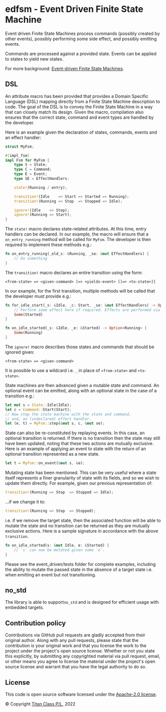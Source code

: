 edfsm - Event Driven Finite State Machine
===

Event driven Finite State Machines process commands (possibly created by other
events), possibly performing some side effect, and possibly emitting events.

Commands are processed against a provided state. Events can be applied to states
to yield new states.

For more background: [Event-driven Finite State Machines](http://christopherhunt-software.blogspot.com/2021/02/event-driven-finite-state-machines.html).

DSL
---

An attribute macro has been provided that provides a Domain Specific Language (DSL) mapping directly
from a Finite State Machine description to code. The goal of the DSL is to convey the Finite
State Machine in a way that can closely match its design. Given the macro, compilation also ensures that the correct
state, command and event types are handled by the developer.

Here is an example given the declaration of states, commands, events and an effect handler:

```rust
struct MyFsm;

#[impl_fsm]
impl Fsm for MyFsm {
    type S = State;
    type C = Command;
    type E = Event;
    type SE = EffectHandlers;

    state!(Running / entry);

    transition!(Idle    => Start => Started => Running);
    transition!(Running => Stop  => Stopped => Idle);

    ignore!(Idle    => Stop);
    ignore!(Running => Start);
}
```

The `state!` macro declares state-related attributes. At this time, entry 
handlers can be declared. In our example, the macro will ensure that a `on_entry_running`
method will be called for `MyFsm`. The developer is then
required to implement these methods e.g.:

```rust
fn on_entry_running(_old_s: &Running, _se: &mut EffectHandlers) {
    // Do something
}
```

The `transition!` macro declares an entire transition using the form:

```
<from-state> => <given-command> [=> <yields-event> []=> <to-state>]]
```

In our example, for the first transition, multiple methods will be called that the developer must provide e.g.:

```rust
fn for_idle_start(_s: &Idle, _c: Start, _se: &mut EffectHandlers) -> Option<Started> {
    // Perform some effect here if required. Effects are performed via the EffectHandler
    Some(Started)
}

fn on_idle_started(_s: &Idle, _e: &Started) -> Option<Running> {
    Some(Running)
}
```

The `ignore!` macro describes those states and commands that should be ignored given:

```
<from-state> => <given-command>
```

It is possible to use a wildcard i.e. `_` in place of `<from-state>` and `<to-state>`.

State machines are then advanced given a mutable state and command. An optional event can be
emitted, along with an optional state in the case of a transition e.g.:

```rust
let mut s = State::Idle(Idle);
let c = Command::Start(Start);
// Now step the state machine with the state and command,
// and, an (undeclared) effect handler.
let (e, t) = MyFsm::step(&mut s, c, &mut se);
```

State can also be re-constituted by replaying events. In this case, an
optional transition is returned. If there is no transition then the state
may still have been updated, noting that these two actions are mutually exclusive.
Here is an example of applying an event to state with the return of an
optional transition represented as a new state.

```rust
let t = MyFsm::on_event(&mut s, &e);
```

Mutating state has been mentioned. This can be very useful where a state itself represents
a finer granularity of state with its fields, and so we wish to update them directly. 
For example, given our previous representation of:

```rust
transition!(Running => Stop  => Stopped => Idle);
```

...if we change it to:

```rust
transition!(Running => Stop  => Stopped);
```

i.e. if we remove the target state, then the associated function will be able to mutate the
state and no transition can be returned as they are mutually exclusive actions. Here is
a sample signature in accordance with the above `transition`.

```rust
fn on_idle_started(s: &mut Idle, e: &Started) {
    // `s` can now be mutated given some `e`.
}
```

Please see the event_driven/tests folder for complete examples, including the ability to mutate
the passed state in the absence of a target state i.e. when emitting an event but not
transitioning.

no_std
---

The library is able to support`no_std` and is designed for efficient usage with embedded targets.

## Contribution policy

Contributions via GitHub pull requests are gladly accepted from their original author. Along with any pull requests, please state that the contribution is your original work and that you license the work to the project under the project's open source license. Whether or not you state this explicitly, by submitting any copyrighted material via pull request, email, or other means you agree to license the material under the project's open source license and warrant that you have the legal authority to do so.

## License

This code is open source software licensed under the [Apache-2.0 license](./LICENSE).

© Copyright [Titan Class P/L](https://www.titanclass.com.au/), 2022
